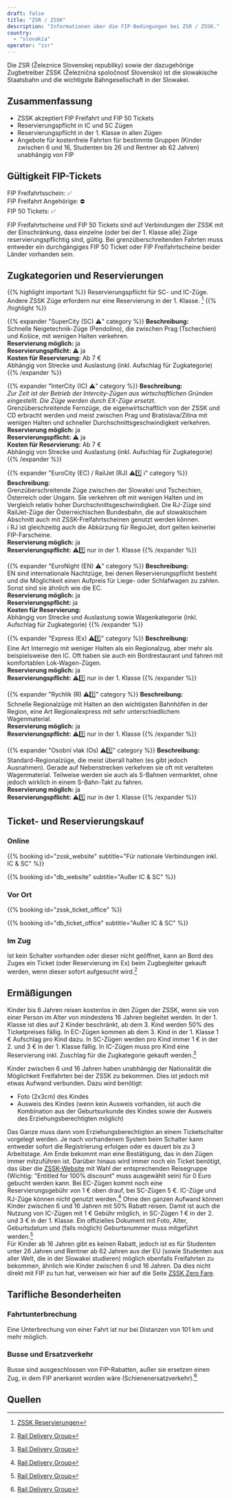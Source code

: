 ```yaml
---
draft: false
title: "ZSR / ZSSK"
description: "Informationen über die FIP-Bedingungen bei ZSR / ZSSK."
country:
  - "slovakia"
operator: "zsr"
---
```


Die ZSR (Železnice Slovenskej republiky) sowie der dazugehörige Zugbetreiber ZSSK (Železničná spoločnosť Slovensko) ist die slowakische Staatsbahn und die wichtigste Bahngesellschaft in der Slowakei.

## Zusammenfassung

- ZSSK akzeptiert FIP Freifahrt und FIP 50 Tickets
- Reservierungspflicht in IC und SC Zügen
- Reservierungspflicht in der 1. Klasse in allen Zügen
- Angebote für kostenfreie Fahrten für bestimmte Gruppen (Kinder zwischen 6 und 16, Studenten bis 26 und Rentner ab 62 Jahren) unabhängig von FIP

## Gültigkeit FIP-Tickets

FIP Freifahrtsschein: ✅ \
FIP Freifahrt Angehörige: ⛔ \
FIP 50 Tickets: ✅

FIP Freifahrtscheine und FIP 50 Tickets sind auf Verbindungen der ZSSK mit der Einschränkung, dass einzelne (oder bei der 1. Klasse alle) Züge reservierungspflichtig sind, gültig. Bei grenzüberschreitenden Fahrten muss entweder ein durchgängiges FIP 50 Ticket oder FIP Freifahrtscheine beider Länder vorhanden sein.

## Zugkategorien und Reservierungen

{{% highlight important %}}
Reservierungspflicht für SC- und IC-Züge. Andere ZSSK Züge erfordern nur eine Reservierung in der 1. Klasse. [^2]
{{% /highlight %}}

{{% expander "SuperCity (SC) ⚠️" category %}}
**Beschreibung:** \
Schnelle Neigetechnik-Züge (Pendolino), die zwischen Prag (Tschechien) und Košice, mit wenigen Halten verkehren. \
**Reservierung möglich:** ja \
**Reservierungspflicht:** ⚠️ ja \
**Kosten für Reservierung:** Ab 7 € \
Abhängig von Strecke und Auslastung (inkl. Aufschlag für Zugkategorie)
{{% /expander %}}

{{% expander "InterCity (IC) ⚠️" category %}}
**Beschreibung:** \
*Zur Zeit ist der Betrieb der Intercity-Zügen aus wirtschaftlichen Gründen eingestellt. Die Züge werden durch EX-Züge ersetzt.* \
Grenzüberschreitende Fernzüge, die eigenwirtschaftlich von der ZSSK und CD erbracht werden und meist zwischen Prag und Bratislava/Zilina mit wenigen Halten und schneller Durchschnittsgeschwindigkeit verkehren. \
**Reservierung möglich:** ja \
**Reservierungspflicht:** ⚠️ ja \
**Kosten für Reservierung:** Ab 7 € \
Abhängig von Strecke und Auslastung (inkl. Aufschlag für Zugkategorie)
{{% /expander %}}


{{% expander "EuroCity (EC) / RailJet (RJ) ⚠️1️⃣ ℹ️" category %}}
**Beschreibung:** \
Grenzüberschreitende Züge zwischen der Slowakei und Tschechien, Österreich oder Ungarn. Sie verkehren oft mit wenigen Halten und im Vergleich relativ hoher Durchschnittsgeschwindigkeit. Die RJ-Züge sind RailJet-Züge der Österreichischen Bundesbahn, die auf slowakischem Abschnitt auch mit ZSSK-Freifahrtscheinen genutzt werden können. \
ℹ️ RJ ist gleichzeitig auch die Abkürzung für RegioJet, dort gelten keinerlei FIP-Farscheine. \
**Reservierung möglich:** ja \
**Reservierungspflicht:** ⚠️1️⃣ nur in der 1. Klasse
{{% /expander %}}

{{% expander "EuroNight (EN) ⚠️" category %}}
**Beschreibung:** \
 EN sind internationale Nachtzüge, bei denen Reservierungspflicht besteht und die Möglichkeit einen Aufpreis für Liege- oder Schlafwagen zu zahlen. Sonst sind sie ähnlich wie die EC. \
**Reservierung möglich:** ja \
**Reservierungspflicht:** ja \
**Kosten für Reservierung:** \
Abhängig von Strecke und Auslastung sowie Wagenkategorie (inkl. Aufschlag für Zugkategorie)
{{% /expander %}}


{{% expander "Express (Ex) ⚠️1️⃣" category %}}
**Beschreibung:** \
Eine Art Interregio mit weniger Halten als ein Regionalzug, aber mehr als beispielsweise den IC. Oft haben sie auch ein Bordrestaurant und fahren mit komfortablen Lok-Wagen-Zügen. \
**Reservierung möglich:** ja \
**Reservierungspflicht:** ⚠️1️⃣ nur in der 1. Klasse
{{% /expander %}}

{{% expander "Rychlik (R) ⚠️1️⃣" category %}}
**Beschreibung:** \
Schnelle Regionalzüge mit Halten an den wichtigsten Bahnhöfen in der Region, eine Art Regionalexpress mit sehr unterschiedlichem Wagenmaterial. \
**Reservierung möglich:** ja \
**Reservierungspflicht:** ⚠️1️⃣ nur in der 1. Klasse
{{% /expander %}}

{{% expander "Osobní vlak (Os) ⚠️1️⃣" category %}}
**Beschreibung:** \
Standard-Regionalzüge, die meist überall halten (es gibt jedoch Ausnahmen). Gerade auf Nebenstrecken verkehren sie oft mit veralteten Wagenmaterial. Teilweise werden sie auch als S-Bahnen vermarktet, ohne jedoch wirklich in einem S-Bahn-Takt zu fahren. \
**Reservierung möglich:** ja \
**Reservierungspflicht:** ⚠️1️⃣ nur in der 1. Klasse
{{% /expander %}}

## Ticket- und Reservierungskauf

### Online

{{% booking id="zssk_website"
    subtitle="Für nationale Verbindungen inkl. IC & SC"
%}}

{{% booking id="db_website"
    subtitle="Außer IC & SC"
%}}

### Vor Ort

{{% booking id="zssk_ticket_office" %}}

{{% booking id="db_ticket_office"
    subtitle="Außer IC & SC"
%}}

### Im Zug

Ist kein Schalter vorhanden oder dieser nicht geöffnet, kann an Bord des Zuges ein Ticket (oder Reservierung im Ex) beim Zugbegleiter gekauft werden, wenn dieser sofort aufgesucht wird.[^1]

## Ermäßigungen

Kinder bis 6 Jahren reisen kostenlos in den Zügen der ZSSK, wenn sie von einer Person im Alter von mindestens 16 Jahren begleitet werden. In der 1. Klasse ist dies auf 2 Kinder beschränkt, ab dem 3. Kind werden 50% des Ticketpreises fällig. In EC-Zügen kommen ab dem 3. Kind in der 1. Klasse 1 € Aufschlag pro Kind dazu. In SC-Zügen werden pro Kind immer 1 € in der 2. und 3 € in der 1. Klasse fällig. In IC-Zügen muss pro Kind eine Reservierung inkl. Zuschlag für die Zugkategorie gekauft werden.[^1]

Kinder zwischen 6 und 16 Jahren haben unabhängig der Nationalität die Möglichkeit Freifahrten bei der ZSSK zu bekommen. Dies ist jedoch mit etwas Aufwand verbunden. Dazu wird benötigt:

- Foto (2x3cm) des Kindes
- Ausweis des Kindes (wenn kein Ausweis vorhanden, ist auch die Kombination aus der Geburtsurkunde des Kindes sowie der Ausweis des Erziehungsberechtigten möglich)

Das Ganze muss dann vom Erziehungsberechtigten an einem Ticketschalter vorgelegt werden. Je nach vorhandenem System beim Schalter kann entweder sofort die Registrierung erfolgen oder es dauert bis zu 3 Arbeitstage. Am Ende bekommt man eine Bestätigung, das in den Zügen immer mitzuführen ist. Darüber hinaus wird immer noch ein Ticket benötigt, das über die [ZSSK-Website](https://www.zssk.sk/) mit Wahl der entsprechenden Reisegruppe (Wichtig: "Entitled for 100% discount" muss ausgewählt sein) für 0 Euro gebucht werden kann. Bei EC-Zügen kommt noch eine Reservierungsgebühr von 1 € oben drauf, bei SC-Zügen 5 €. IC-Züge und RJ-Züge können nicht genutzt werden.[^1]
Ohne den ganzen Aufwand können Kinder zwischen 6 und 16 Jahren mit 50% Rabatt reisen. Damit ist auch die Nutzung von IC-Zügen mit 1 € Gebühr möglich, in SC-Zügen 1 € in der 2. und 3 € in der 1. Klasse. Ein offizielles Dokument mit Foto, Alter, Geburtsdatum und (falls möglich) Geburtsnummer muss mitgeführt werden.[^1] \
Für Kinder ab 16 Jahren gibt es keinen Rabatt, jedoch ist es für Studenten unter 26 Jahren und Rentner ab 62 Jahren aus der EU (sowie Studenten aus aller Welt, die in der Slowakei studieren) möglich ebenfalls Freifahrten zu bekommen, ähnlich wie Kinder zwischen 6 und 16 Jahren. Da dies nicht direkt mit FIP zu tun hat, verweisen wir hier auf die Seite [ZSSK Zero Fare](https://www.zssk.sk/en/zero-fare/).

## Tarifliche Besonderheiten

### Fahrtunterbrechung
Eine Unterbrechung von einer Fahrt ist nur bei Distanzen von 101 km und mehr möglich.

### Busse und Ersatzverkehr
Busse sind ausgeschlossen von FIP-Rabatten, außer sie ersetzen einen Zug, in dem FIP anerkannt worden wäre (Schienenersatzverkehr).[^1]

## Quellen

[^1]: [Rail Delivery Group](https://www.raildeliverygroup.com/rst/europe-and-fip.html)

[^2]: [ZSSK Reservierungen](https://www.zssk.sk/en/seat-reservations)
